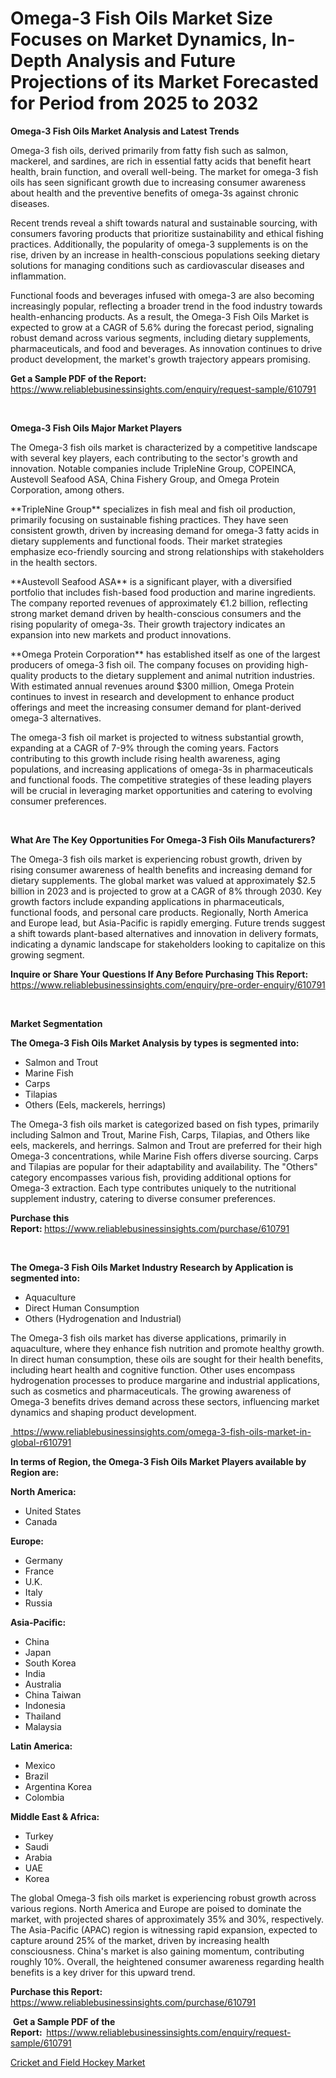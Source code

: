 <p><h1>Omega-3 Fish Oils Market Size Focuses on Market Dynamics, In-Depth Analysis and Future Projections of its Market Forecasted for Period from 2025 to 2032</h1></p><p><strong>Omega-3 Fish Oils Market Analysis and Latest Trends</strong></p>
<p><p>Omega-3 fish oils, derived primarily from fatty fish such as salmon, mackerel, and sardines, are rich in essential fatty acids that benefit heart health, brain function, and overall well-being. The market for omega-3 fish oils has seen significant growth due to increasing consumer awareness about health and the preventive benefits of omega-3s against chronic diseases. </p><p>Recent trends reveal a shift towards natural and sustainable sourcing, with consumers favoring products that prioritize sustainability and ethical fishing practices. Additionally, the popularity of omega-3 supplements is on the rise, driven by an increase in health-conscious populations seeking dietary solutions for managing conditions such as cardiovascular diseases and inflammation.</p><p>Functional foods and beverages infused with omega-3 are also becoming increasingly popular, reflecting a broader trend in the food industry towards health-enhancing products. As a result, the Omega-3 Fish Oils Market is expected to grow at a CAGR of 5.6% during the forecast period, signaling robust demand across various segments, including dietary supplements, pharmaceuticals, and food and beverages. As innovation continues to drive product development, the market's growth trajectory appears promising.</p></p>
<p><strong>Get a Sample PDF of the Report:&nbsp;</strong> <a href="https://www.reliablebusinessinsights.com/enquiry/request-sample/610791?utm_campaign=3035&utm_medium=2&utm_source=Github&utm_content=ia&utm_term=23032025&utm_id=omega-3-fish-oils">https://www.reliablebusinessinsights.com/enquiry/request-sample/610791</a></p>
<p>&nbsp;</p>
<p><strong>Omega-3 Fish Oils Major Market Players</strong></p>
<p><p>The Omega-3 fish oils market is characterized by a competitive landscape with several key players, each contributing to the sector's growth and innovation. Notable companies include TripleNine Group, COPEINCA, Austevoll Seafood ASA, China Fishery Group, and Omega Protein Corporation, among others.</p><p>**TripleNine Group** specializes in fish meal and fish oil production, primarily focusing on sustainable fishing practices. They have seen consistent growth, driven by increasing demand for omega-3 fatty acids in dietary supplements and functional foods. Their market strategies emphasize eco-friendly sourcing and strong relationships with stakeholders in the health sectors.</p><p>**Austevoll Seafood ASA** is a significant player, with a diversified portfolio that includes fish-based food production and marine ingredients. The company reported revenues of approximately €1.2 billion, reflecting strong market demand driven by health-conscious consumers and the rising popularity of omega-3s. Their growth trajectory indicates an expansion into new markets and product innovations.</p><p>**Omega Protein Corporation** has established itself as one of the largest producers of omega-3 fish oil. The company focuses on providing high-quality products to the dietary supplement and animal nutrition industries. With estimated annual revenues around $300 million, Omega Protein continues to invest in research and development to enhance product offerings and meet the increasing consumer demand for plant-derived omega-3 alternatives.</p><p>The omega-3 fish oil market is projected to witness substantial growth, expanding at a CAGR of 7-9% through the coming years. Factors contributing to this growth include rising health awareness, aging populations, and increasing applications of omega-3s in pharmaceuticals and functional foods. The competitive strategies of these leading players will be crucial in leveraging market opportunities and catering to evolving consumer preferences.</p></p>
<p>&nbsp;</p>
<p><strong>What Are The Key Opportunities For Omega-3 Fish Oils Manufacturers?</strong></p>
<p><p>The Omega-3 fish oils market is experiencing robust growth, driven by rising consumer awareness of health benefits and increasing demand for dietary supplements. The global market was valued at approximately $2.5 billion in 2023 and is projected to grow at a CAGR of 8% through 2030. Key growth factors include expanding applications in pharmaceuticals, functional foods, and personal care products. Regionally, North America and Europe lead, but Asia-Pacific is rapidly emerging. Future trends suggest a shift towards plant-based alternatives and innovation in delivery formats, indicating a dynamic landscape for stakeholders looking to capitalize on this growing segment.</p></p>
<p><strong>Inquire or Share Your Questions If Any Before Purchasing This Report:</strong> <a href="https://www.reliablebusinessinsights.com/enquiry/pre-order-enquiry/610791?utm_campaign=3035&utm_medium=2&utm_source=Github&utm_content=ia&utm_term=23032025&utm_id=omega-3-fish-oils">https://www.reliablebusinessinsights.com/enquiry/pre-order-enquiry/610791</a></p>
<p>&nbsp;</p>
<p><strong>Market Segmentation</strong></p>
<p><strong>The Omega-3 Fish Oils Market Analysis by types is segmented into:</strong></p>
<p><ul><li>Salmon and Trout</li><li>Marine Fish</li><li>Carps</li><li>Tilapias</li><li>Others (Eels, mackerels, herrings)</li></ul></p>
<p><p>The Omega-3 fish oils market is categorized based on fish types, primarily including Salmon and Trout, Marine Fish, Carps, Tilapias, and Others like eels, mackerels, and herrings. Salmon and Trout are preferred for their high Omega-3 concentrations, while Marine Fish offers diverse sourcing. Carps and Tilapias are popular for their adaptability and availability. The "Others" category encompasses various fish, providing additional options for Omega-3 extraction. Each type contributes uniquely to the nutritional supplement industry, catering to diverse consumer preferences.</p></p>
<p><strong>Purchase this Report:&nbsp;</strong><a href="https://www.reliablebusinessinsights.com/purchase/610791?utm_campaign=3035&utm_medium=2&utm_source=Github&utm_content=ia&utm_term=23032025&utm_id=omega-3-fish-oils">https://www.reliablebusinessinsights.com/purchase/610791</a></p>
<p>&nbsp;</p>
<p><strong>The Omega-3 Fish Oils Market Industry Research by Application is segmented into:</strong></p>
<p><ul><li>Aquaculture</li><li>Direct Human Consumption</li><li>Others (Hydrogenation and Industrial)</li></ul></p>
<p><p>The Omega-3 fish oils market has diverse applications, primarily in aquaculture, where they enhance fish nutrition and promote healthy growth. In direct human consumption, these oils are sought for their health benefits, including heart health and cognitive function. Other uses encompass hydrogenation processes to produce margarine and industrial applications, such as cosmetics and pharmaceuticals. The growing awareness of Omega-3 benefits drives demand across these sectors, influencing market dynamics and shaping product development.</p></p>
<p><a href="https://www.reliablebusinessinsights.com/omega-3-fish-oils-market-in-global-r610791?utm_campaign=3035&utm_medium=2&utm_source=Github&utm_content=ia&utm_term=23032025&utm_id=omega-3-fish-oils">&nbsp;https://www.reliablebusinessinsights.com/omega-3-fish-oils-market-in-global-r610791</a></p>
<p><strong>In terms of Region, the Omega-3 Fish Oils Market Players available by Region are:</strong></p>
<p>
    <p> <strong> North America: </strong>
        <ul>
            <li>United States</li>
            <li>Canada</li>
        </ul>
        </p> 
    <p> <strong> Europe: </strong>
        <ul>
            <li>Germany</li>
            <li>France</li>
            <li>U.K.</li>
            <li>Italy</li>
            <li>Russia</li>
        </ul>
        </p> 
    <p> <strong> Asia-Pacific: </strong>
        <ul>
            <li>China</li>
            <li>Japan</li>
            <li>South Korea</li>
            <li>India</li>
            <li>Australia</li>
            <li>China Taiwan</li>
            <li>Indonesia</li>
            <li>Thailand</li>
            <li>Malaysia</li>
        </ul>
        </p> 
    <p> <strong> Latin America: </strong>
        <ul>
            <li>Mexico</li>
            <li>Brazil</li>
            <li>Argentina Korea</li>
            <li>Colombia</li>
        </ul>
        </p> 
    <p> <strong> Middle East & Africa: </strong>
        <ul>
            <li>Turkey</li>
            <li>Saudi</li>
            <li>Arabia</li>
            <li>UAE</li>
            <li>Korea</li>
        </ul>
    </p>
    </p>
<p><p>The global Omega-3 fish oils market is experiencing robust growth across various regions. North America and Europe are poised to dominate the market, with projected shares of approximately 35% and 30%, respectively. The Asia-Pacific (APAC) region is witnessing rapid expansion, expected to capture around 25% of the market, driven by increasing health consciousness. China's market is also gaining momentum, contributing roughly 10%. Overall, the heightened consumer awareness regarding health benefits is a key driver for this upward trend.</p></p>
<p><strong>Purchase this Report: </strong><a href="https://www.reliablebusinessinsights.com/purchase/610791?utm_campaign=3035&utm_medium=2&utm_source=Github&utm_content=ia&utm_term=23032025&utm_id=omega-3-fish-oils">https://www.reliablebusinessinsights.com/purchase/610791</a></p>
<p>&nbsp;<strong>Get a Sample PDF of the Report:&nbsp;&nbsp;</strong><a href="https://www.reliablebusinessinsights.com/enquiry/request-sample/610791?utm_campaign=3035&utm_medium=2&utm_source=Github&utm_content=ia&utm_term=23032025&utm_id=omega-3-fish-oils">https://www.reliablebusinessinsights.com/enquiry/request-sample/610791</a></p>
<p><strong></strong></p>
<p><p><a href="https://github.com/saklpelzami95/Market-Research-Report-List-1/blob/main/cricket-and-field-hockey-market.md?utm_campaign=3035&utm_medium=2&utm_source=Github&utm_content=ia&utm_term=23032025&utm_id=omega-3-fish-oils">Cricket and Field Hockey Market</a></p></p>